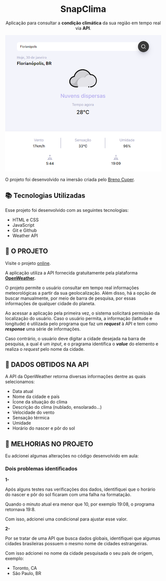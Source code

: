 <h1 align="center"> SnapClima </h1>

<p align="center">
    Aplicação para consultar a <strong>condição climática</strong> da sua região em tempo real via <strong>API</strong>.
</p>



<p align="center">
    <img src="./preview.png" alt="Demonstração da Aplicação">
</p>

O projeto foi desenvolvido na imersão criada pelo <a href="https://www.instagram.com/brenocuper/">Breno Cuper</a>.

## 📚 Tecnologias Utilizadas

Esse projeto foi desenvolvido com as seguintes tecnologias:

- HTML e CSS
- JavaScript
- Git e Github
- Weather API 

## 📡 O PROJETO

Visite o projeto <a href="https://gabrielratao.github.io/snapClima">online</a>.

<p>
    A aplicação utiliza a API fornecida gratuitamente pela plataforma <strong><a href="https://openweathermap.org/">OpenWeather</a>.</strong>
</p>


O projeto permite o usuário consultar em tempo real informações meteorológicas a partir da sua geolocalização. Além disso, há a opção de buscar manualmente, por meio de barra de pesquisa, por essas informações de qualquer cidade do planeta.

Ao acessar a aplicação pela primeira vez, o sistema solicitará permissão da localização do usuário. Caso o usuário permita, a informação (latitude e longitude) é utilizada pelo programa que faz um <strong>_request_</strong> à API e tem como <strong>_response_</strong> uma série de informações. 

Caso contrário, o usuário deve digitar a cidade desejada na barra de pesquisa, a qual é um _input_, e o pragrama identifica o <strong>_value_</strong> do elemento e realiza o _request_ pelo nome da cidade.

## 🔮 DADOS OBTIDOS NA API

A API da OpenWeather retorna diversas informações dentre as quais selecionamos:

- Data atual
- Nome da cidade e país
- Ícone da situação do clima
- Descrição do clima (nublado, ensolarado...)
- Velocidade do vento
- Sensação térmica
- Umidade
- Horário do nascer e pôr do sol

## 🔎 MELHORIAS NO PROJETO

Eu adcionei algumas alterações no código desenvolvido em aula:

### Dois problemas identificados


<strong>1-</strong>

Após alguns testes nas verificações dos dados, identifiquei que o horário do nascer e pôr do sol ficaram com uma falha na formatação.

Quando o minuto atual era menor que 10, por exemplo 19:08, o programa retornava 19:8. 

Com isso, adcionei uma condicional para ajustar esse valor.

<strong>2-</strong>

Por se tratar de uma API que busca dados globais, identifiquei que algumas cidades brasileiras possuem o mesmo nome de cidades estrangeiras. 

Com isso adcionei no nome da cidade pesquisada o seu país de origem, exemplo:

- Toronto, CA
- São Paulo, BR




